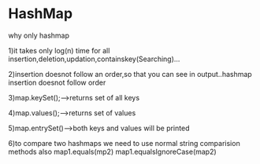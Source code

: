 # HashMap

why only hashmap

1)it takes only log(n) time for all insertion,deletion,updation,containskey(Searching)...

2)insertion doesnot follow an order,so that you can see in output..hashmap insertion doesnot follow order

3)map.keySet();-->returns set of all keys

4)map.values();-->returns set of values

5)map.entrySet()-->both keys and values will be printed

6)to compare two hashmaps we need to use normal string comparision methods also
 map1.equals(mp2)
 map1.equalsIgnoreCase(map2)
